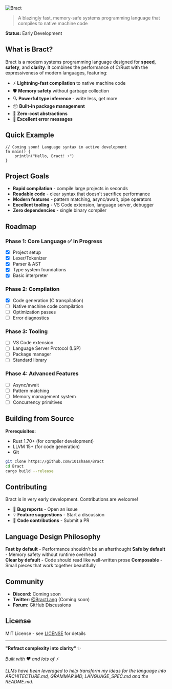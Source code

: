 ![Bract](https://github.com/user-attachments/assets/9d3d6441-d552-4acf-ab52-eb4fd30317b5)


> A blazingly fast, memory-safe systems programming language that compiles to native machine code

**Status:** Early Development

## What is Bract?

Bract is a modern systems programming language designed for **speed**, **safety**, and **clarity**. It combines the performance of C/Rust with the expressiveness of modern languages, featuring:

- ⚡ **Lightning-fast compilation** to native machine code
- 🛡️ **Memory safety** without garbage collection
- 🔍 **Powerful type inference** - write less, get more
- 📦 **Built-in package management**
- 🔄 **Zero-cost abstractions**
- 🎯 **Excellent error messages**

## Quick Example

```Bract
// Coming soon! Language syntax in active development
fn main() {
    println("Hello, Bract! ⚡")
}
```

## Project Goals

- **Rapid compilation** - compile large projects in seconds
- **Readable code** - clear syntax that doesn't sacrifice performance  
- **Modern features** - pattern matching, async/await, pipe operators
- **Excellent tooling** - VS Code extension, language server, debugger
- **Zero dependencies** - single binary compiler

## Roadmap

### Phase 1: Core Language ✅ In Progress
- [x] Project setup
- [x] Lexer/Tokenizer
- [x] Parser & AST
- [x] Type system foundations
- [x] Basic interpreter

### Phase 2: Compilation
- [x] Code generation (C transpilation)
- [ ] Native machine code compilation
- [ ] Optimization passes
- [ ] Error diagnostics

### Phase 3: Tooling
- [ ] VS Code extension
- [ ] Language Server Protocol (LSP)
- [ ] Package manager
- [ ] Standard library

### Phase 4: Advanced Features
- [ ] Async/await
- [ ] Pattern matching
- [ ] Memory management system
- [ ] Concurrency primitives

## Building from Source

**Prerequisites:**
- Rust 1.70+ (for compiler development)
- LLVM 15+ (for code generation)
- Git

```bash
git clone https://github.com/101shaan/Bract
cd Bract
cargo build --release
```

## Contributing

Bract is in very early development. Contributions are welcome!

- 🐛 **Bug reports** - Open an issue
- 💡 **Feature suggestions** - Start a discussion
- 🔧 **Code contributions** - Submit a PR

## Language Design Philosophy

**Fast by default** - Performance shouldn't be an afterthought
**Safe by default** - Memory safety without runtime overhead  
**Clear by default** - Code should read like well-written prose
**Composable** - Small pieces that work together beautifully

## Community

- **Discord:** Coming soon
- **Twitter:** [@BractLang](https://twitter.com/Bractlang) (Coming soon)
- **Forum:** GitHub Discussions

## License

MIT License - see [LICENSE](LICENSE) for details

---

**"Refract complexity into clarity"** ✨

*Built with ❤️ and lots of ⚡*

*LLMs have been leveraged to help transform my ideas for the language into ARCHITECTURE.md, GRAMMAR.MD, LANGUAGE_SPEC.md and the README.md.*
